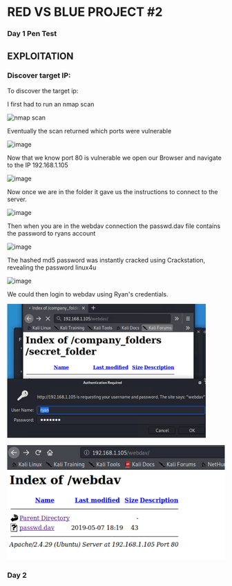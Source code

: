 # RED VS BLUE PROJECT #2


### Day 1 Pen Test
## **EXPLOITATION**

### **Discover target IP:**

To discover the target ip:

I first had to run an nmap scan


![nmap scan](https://user-images.githubusercontent.com/96896057/176231038-50e01034-7818-4772-9f70-7a10cb988e0e.png)


Eventually the scan returned which ports were vulnerable

![image](https://user-images.githubusercontent.com/97201701/178120628-cb37157a-623a-4eeb-8c19-0805cd6f13c8.png)


Now that we know port 80 is vulnerable we open our Browser and navigate to the IP 192.168.1.105

![image](https://user-images.githubusercontent.com/97201701/178120675-e116f086-bdee-4c64-959e-32c63bf7376d.png)

Now once we are in the folder it gave us the instructions to connect to the server.


![image](https://user-images.githubusercontent.com/97201701/178120723-303d7295-d6cd-4aa4-9d14-fe2bde3dbab4.png)

Then when you are in the webdav connection the passwd.dav file contains the password to ryans account

![image](https://user-images.githubusercontent.com/97201701/178120752-ff16960b-ea77-4ab8-9bbd-24d87d5d74f3.png)


The hashed md5 password was instantly cracked using Crackstation, revealing the password linux4u

![image](https://user-images.githubusercontent.com/97201701/178120792-bf9aa2d9-a595-4a9a-b029-fa77534687f8.png)

We could then login to webdav using Ryan&#39;s credentials.

![alt-text](https://github.com/SamGeron/Red-Team-vs-Blue-Team/blob/main/images/Picture24.png)

![alt-text](https://github.com/SamGeron/Red-Team-vs-Blue-Team/blob/main/images/Picture25.png)




### Day 2
